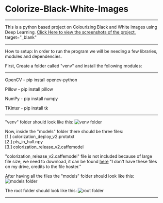 # Colorize-Black-White-Images
*****
This is a python based project on Colourizing Black and White Images using Deep Learning. 
[Click Here to view the screenshots of the project.](https://github.com/iamyuvraj/Colorize-Black-White-Images/blob/main/Screenshots.md) target="_blank"
*****

How to setup:
In order to run the program we will be needing a few libraries, modules and dependencies.

First, Create a folder called "venv" and install the following modules:

*****

OpenCV - pip install opencv-python

Pillow - pip install pillow

NumPy - pip install numpy

TKinter - pip install tk

*****

"venv" folder should look like this:
![venv folder](ref_images/image2.png "Venv Folder Contents")

Now, inside the "models" folder there should be three files:<br>
[1.] colorization_deploy_v2.prototxt<br>
[2.] pts_in_hull.npy<br>
[3.] colorization_release_v2.caffemodel<br>

"colorization_release_v2.caffemodel" file is not included because of large file size, we need to download, it can be found [here](https://drive.google.com/drive/folders/1FaDajjtAsntF_Sw5gqF0WyakviA5l8-a) 
"I don't have these files on my drive, credits to the file hoster."

After having all the files the "models" folder should look like this:
![models folder](ref_images/image1.png "3 Models Files")

 The root folder should look like this:
![root folder](ref_images/image3.png "Root Folder with all Files")

***********************************************************************
